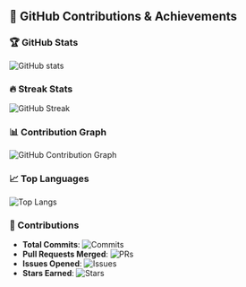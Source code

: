 ## 🚀 GitHub Contributions & Achievements

### 🏆 GitHub Stats
![GitHub stats](https://github-readme-stats.vercel.app/api?username=Ajay6601&show_icons=true&count_private=true&theme=radical)

### 🔥 Streak Stats
![GitHub Streak](https://github-readme-streak-stats.herokuapp.com/?user=Ajay6601&theme=radical)

### 📊 Contribution Graph
![GitHub Contribution Graph](https://github-readme-activity-graph.cyclic.app/graph?username=Ajay6601&theme=react-dark)

### 📈 Top Languages
![Top Langs](https://github-readme-stats.vercel.app/api/top-langs/?username=Ajay6601&layout=compact&theme=radical)

### 🎯 Contributions
- **Total Commits**: ![Commits](https://badgen.net/github/commits/Ajay6601/)
- **Pull Requests Merged**: ![PRs](https://badgen.net/github/prs/Ajay6601/)
- **Issues Opened**: ![Issues](https://badgen.net/github/issues/Ajay6601/)
- **Stars Earned**: ![Stars](https://badgen.net/github/stars/Ajay6601/)


